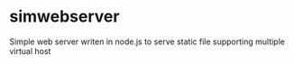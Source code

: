 # simwebserver
Simple web server writen in node.js to serve static file supporting multiple virtual host

